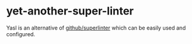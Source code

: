 # yet-another-super-linter

Yasl is an alternative of [github/superlinter](https://github.com/github/super-linter) which can be easily used and configured.
